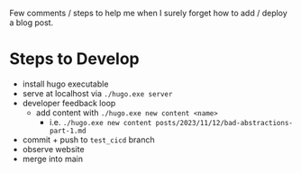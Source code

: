 Few comments / steps to help me when I surely forget how to add / deploy a blog post.

# Steps to Develop
- install hugo executable
- serve at localhost via `./hugo.exe server`
- developer feedback loop
    - add content with `./hugo.exe new content <name>`
      - i.e. `./hugo.exe new content posts/2023/11/12/bad-abstractions-part-1.md`
- commit + push to `test_cicd` branch
- observe website
- merge into main
